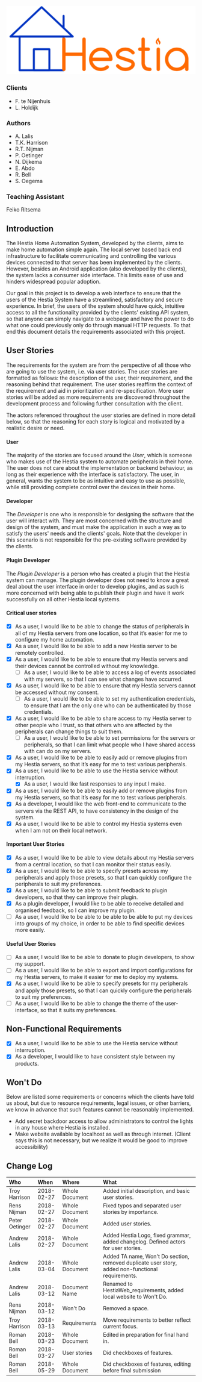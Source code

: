 ![Website Design](images/hestiaLogo.png  "Hestia Web Development Architecture Document")

### Clients
- F. te Nijenhuis
- L. Holdijk

### Authors
* A. Lalis
* T.K. Harrison
* R.T. Nijman
* P. Oetinger
* N. Dijkema
* E. Abdo
* R. Bell
* S. Oegema

### Teaching Assistant
Feiko Ritsema

## Introduction
The Hestia Home Automation System, developed by the clients, aims to make home automation simple again. The local server based back end infrastructure to facilitate communicating and controlling the various devices connected to that server has been implemented by the clients. However, besides an Android application (also developed by the clients), the system lacks a consumer side interface. This limits ease of use and hinders widespread popular adoption.

Our goal in this project is to develop a web interface to ensure that the users of the Hestia System have a streamlined, satisfactory and secure experience. In brief, the users of the system should have quick, intuitive access to all the functionality provided by the clients' existing API system, so that anyone can simply navigate to a webpage and have the power to do what one could previously only do through manual HTTP requests. To that end this document details the requirements associated with this project.

## User Stories

The requirements for the system are from the perspective of all those who are going to use the system, i.e. via user stories. The user stories are formatted as follows: the description of the user, their requirement, and the reasoning behind that requirement. The user stories reaffirm the context of the requirement and aid in prioritization and re-specification. More user stories will be added as more requirements are discovered throughout the development process and following further consultation with the client.

The actors referenced throughout the user stories are defined in more detail below, so that the reasoning for each story is logical and motivated by a realistic desire or need.

#### User
The majority of the stories are focused around the *User*, which is someone who makes use of the Hestia system to automate peripherals in their home. The user does not care about the implementation or backend behaviour, as long as their experience with the interface is satisfactory. The user, in general, wants the system to be as intuitive and easy to use as possible, while still providing complete control over the devices in their home.

#### Developer
The *Developer* is one who is responsible for designing the software that the user will interact with. They are most concerned with the structure and design of the system, and must make the application in such a way as to satisfy the users' needs and the clients' goals. Note that the developer in this scenario is not responsible for the pre-existing software provided by the clients.

#### Plugin Developer
The *Plugin Developer* is a person who has created a plugin that the Hestia system can manage. The plugin developer does not need to know a great deal about the user interface in order to develop plugins, and as such is more concerned with being able to publish their plugin and have it work successfully on all other Hestia local systems.

#### Critical user stories
- [x] As a user, I would like to be able to change the status of peripherals in all of my Hestia servers from one location, so that it’s easier for me to configure my home automation.
- [x] As a user, I would like to be able to add a new Hestia server to be remotely controlled.
- [x] As a user, I would like to be able to ensure that my Hestia servers and their devices cannot be controlled without my knowledge.
  - [ ] As a user, I would like to be able to access a log of events associated with my servers, so that I can see what changes have occurred.
- [x] As a user, I would like to be able to ensure that my Hestia servers cannot be accessed without my consent.
  - [ ] As a user, I would like to be able to set my authentication credentials, to ensure that I am the only one who can be authenticated by those credentials.
- [x] As a user, I would like to be able to share access to my Hestia server to other people who I trust, so that others who are affected by the peripherals can change things to suit them.
  - [ ] As a user, I would like to be able to set permissions for the servers or peripherals, so that I can limit what people who I have shared access with can do on my servers.
- [x] As a user, I would like to be able to easily add or remove plugins from my Hestia servers, so that it’s easy for me to test various peripherals.
- [x] As a user, I would like to be able to use the Hestia service without interruption.
  - [x] As a user, I would like fast responses to any input I make.
- [x] As a user, I would like to be able to easily add or remove plugins from my Hestia servers, so that it’s easy for me to test various peripherals.
- [x] As a developer, I would like the web front-end to communicate to the servers via the REST API, to have consistency in the design of the system.
- [x] As a user, I would like to be able to control my Hestia systems even when I am not on their local network.

#### Important User Stories
- [x] As a user, I would like to be able to view details about my Hestia servers from a central location, so that I can monitor their status easily.
- [x] As a user, I would like to be able to specify presets across my peripherals and apply those presets, so that I can quickly configure the peripherals to suit my preferences.
- [x] As a user, I would like to be able to submit feedback to plugin developers, so that they can improve their plugin.
- [x] As a plugin developer, I would like to be able to receive detailed and organised feedback, so I can improve my plugin.
- [ ] As a user, I would like to be able to be able to be able to put my devices into groups of my choice, in order to be able to find specific devices more easily.

#### Useful User Stories
- [ ] As a user, I would like to be able to donate to plugin developers, to show my support.
- [ ] As a user, I would like to be able to export and import configurations for my Hestia servers, to make it easier for me to deploy my systems.
- [x] As a user, I would like to be able to specify presets for my peripherals and apply those presets, so that I can quickly configure the peripherals to suit my preferences.
- [ ] As a user, I would like to be able to change the theme of the user-interface, so that it suits my preferences.

## Non-Functional Requirements
- [x] As a user, I would like to be able to use the Hestia service without interruption.
- [x] As a developer, I would like to have consistent style between my products.

## Won't Do
Below are listed some requirements or concerns which the clients have told us about, but due to resource requirements, legal issues, or other barriers, we know in advance that such features cannot be reasonably implemented.

* Add secret backdoor access to allow administrators to control the lights in any house where Hestia is installed.
* Make website available by localhost as well as through internet. (Client says this is not necessary, but we realize it would be good to improve accessibility)

## Change Log

| Who            |       When | Where          | What                                                                                              |
| :---           |       :--- | :---           | :---                                                                                              |
| Troy Harrison  | 2018-02-27 | Whole Document | Added initial description, and basic user stories.                                                |
| Rens Nijman    | 2018-02-27 | Whole Document | Fixed typos and separated user stories by importance.                                             |
| Peter Oetinger | 2018-02-27 | Whole Document | Added user stories.                                                                               |
| Andrew Lalis   | 2018-02-27 | Whole Document | Added Hestia Logo, fixed grammar, added changelog. Defined actors for user stories.               |
| Andrew Lalis   | 2018-03-04 | Whole Document | Added TA name, Won't Do section, removed duplicate user story, added non-functional requirements. |
| Andrew Lalis   | 2018-03-12 | Document Name  | Renamed to HestiaWeb_requirements, added local website to Won't Do.                               |
| Rens Nijman    | 2018-03-12 | Won't Do       | Removed a space.                                                                                  |
| Troy Harrison  | 2018-03-13 | Requirements   | Move requirements to better reflect current focus.                                                |
| Roman Bell     | 2018-03-23 | Whole Document | Edited in preparation for final hand in.                                                          |
| Roman Bell     | 2018-03-27 | User stories   | Did checkboxes of features.                                                                       |
| Roman Bell     | 2018-05-29 | Whole Document | Did checkboxes of features, editing before final submission                                       |
